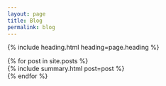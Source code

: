 ```yaml
---
layout: page
title: Blog
permalink: blog
---
```

{% include heading.html heading=page.heading %}

<main class="py-6">
  {% for post in site.posts %}
  <div class="mb-12">
    {% include summary.html post=post %}
  </div>
  {% endfor %}
</main>



